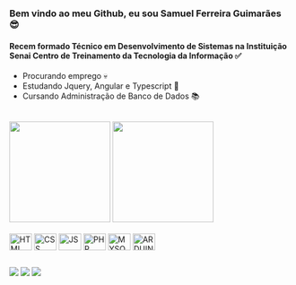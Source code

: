 ### Bem vindo ao meu Github, eu sou Samuel Ferreira Guimarães 😎
#### Recem formado Técnico em Desenvolvimento de Sistemas na Instituição Senai Centro de Treinamento da Tecnologia da Informação ✅
* Procurando emprego 💀
* Estudando Jquery, Angular e Typescript 💪
* Cursando Administração de Banco de Dados 📚

<br>
<div>
<a href="https://github.com/SamuelFerreiraGuimaraes/github-readme-stats"></a>
  <img height="180em" src="https://github-readme-stats.vercel.app/api?username=SamuelFerreiraGuimaraes&show_icons=true&theme=blue_navy"/>
  <img height="180em" src="https://github-readme-stats.vercel.app/api/top-langs/?username=SamuelFerreiraGuimaraes&layout=compact&langs_count=16&theme=blue_navy" />
</div>

<div style="display: inline_block"><br>
  <img align="center" alt="HTML" height="30" width="40" src="https://devicons.dev.br/icons?icon=HTML&theme=light">
  <img align="center" alt="CSS" height="30" width="40" src="https://devicons.dev.br/icons?icon=CSS&theme=light">
  <img align="center" alt="JS" height="30" width="40" src="https://devicons.dev.br/icons?icon=JavaScript&theme=light">
  <img align="center" alt="PHP" height="30" width="40" src="https://devicons.dev.br/icons?icon=PHP&theme=dark">
  <img align="center" alt="MYSQL" height="30" width="40" src="https://devicons.dev.br/icons?icon=MySQL&theme=dark">
  <img align="center" alt="ARDUINO" height="30" width="40" src="https://devicons.dev.br/icons?icon=Arduino&theme=light">
</div>

##

<div>
<a href="www.linkedin.com/in/samuel-ferreira-guimaraes-220677299" target="_blank"><img src="https://img.shields.io/badge/LinkedIn-0077B5?style=for-the-badge&logo=linkedin&logoColor=white" target="_blank"></a>
<a href="https://open.spotify.com/user/31c6c5nor47mrv5acdty3ldw5q44?si=3af8a94a86234ad6" target="_blank"><img src="https://img.shields.io/badge/Spotify-1ED760?&style=for-the-badge&logo=spotify&logoColor=white" target="_blank"></a> 
<a href="https://steamcommunity.com/profiles/76561198956833699/" target="_blank"><img src="https://img.shields.io/badge/Steam-000000?style=for-the-badge&logo=steam&logoColor=white" target="_blank"></a> 
</div>

